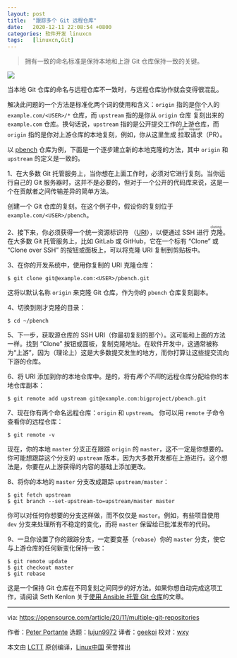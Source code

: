 ```yaml
---
layout: post
title:	"跟踪多个 Git 远程仓库"
date:	2020-12-11 22:08:54 +0800 
categories:	软件开发 linuxcn 
tags:	[linuxcn,Git]
---
```




> 
> 拥有一致的命名标准是保持本地和上游 Git 仓库保持一致的关键。
> 
> 
> 


![](/Asserts/Images//attachment/album/202012/11/220828tjt9qlpmg1opvibq.jpg)


当本地 Git 仓库的命名与远程仓库不一致时，与远程仓库协作就会变得很混乱。


解决此问题的一个方法是标准化两个词的使用和含义：`origin` 指的是你个人的 `example.com/<USER>/*` 仓库，而 `upstream` 指的是你从 `origin` 仓库<ruby> 复刻 <rt>  fork </rt></ruby>出来的 `example.com` 仓库。换句话说，`upstream` 指的是公开提交工作的上游仓库，而 `origin` 指的是你对上游仓库的本地复刻，例如，你从这里生成<ruby> 拉取请求 <rt>  pull request </rt></ruby>（PR）。


以 [pbench](https://github.com/distributed-system-analysis/pbench) 仓库为例，下面是一个逐步建立新的本地克隆的方法，其中 `origin` 和 `upstream` 的定义是一致的。


1、在大多数 Git 托管服务上，当你想在上面工作时，必须对它进行复刻。当你运行自己的 Git 服务器时，这并不是必要的，但对于一个公开的代码库来说，这是一个在贡献者之间传输差异的简单方法。


创建一个 Git 仓库的复刻。在这个例子中，假设你的复刻位于 `example.com/<USER>/pbench`。


2、接下来，你必须获得一个统一资源标识符 （[URI](https://en.wikipedia.org/wiki/Uniform_Resource_Identifier)），以便通过 SSH 进行<ruby> 克隆 <rt>  cloning </rt></ruby>。在大多数 Git 托管服务上，比如 GitLab 或 GitHub，它在一个标有 “Clone” 或 “Clone over SSH” 的按钮或面板上，可以将克隆 URI 复制到剪贴板中。


3、在你的开发系统中，使用你复制的 URI 克隆仓库：



```
$ git clone git@example.com:<USER>/pbench.git

```

这将以默认名称 `origin` 来克隆 Git 仓库，作为你的 `pbench` 仓库复刻副本。


4、切换到刚才克隆的目录：



```
$ cd ~/pbench

```

5、下一步，获取源仓库的 SSH URI（你最初复刻的那个）。这可能和上面的方法一样。找到 “Clone” 按钮或面板，复制克隆地址。在软件开发中，这通常被称为“上游”，因为（理论上）这是大多数提交发生的地方，而你打算让这些提交流向下游的仓库。


6、将 URI 添加到你的本地仓库中。是的，将有*两个不同*的远程仓库分配给你的本地仓库副本：



```
$ git remote add upstream git@example.com:bigproject/pbench.git

```

7、现在你有两个命名远程仓库：`origin` 和 `upstream`。 你可以用 `remote` 子命令查看你的远程仓库：



```
$ git remote -v

```

现在，你的本地 `master` 分支正在跟踪 `origin` 的 `master`，这不一定是你想要的。你可能想跟踪这个分支的 `upstream` 版本，因为大多数开发都在上游进行。这个想法是，你要在从上游获得的内容的基础上添加更改。


8、将你的本地的 `master` 分支改成跟踪 `upstream/master`：



```
$ git fetch upstream
$ git branch --set-upstream-to=upstream/master master

```

你可以对任何你想要的分支这样做，而不仅仅是 `master`。例如，有些项目使用 `dev` 分支来处理所有不稳定的变化，而将 `master` 保留给已批准发布的代码。


9、一旦你设置了你的跟踪分支，一定要变基（`rebase`）你的 `master` 分支，使它与上游仓库的任何新变化保持一致：



```
$ git remote update
$ git checkout master
$ git rebase

```

这是一个保持 Git 仓库在不同复刻之间同步的好方法。如果你想自动完成这项工作，请阅读 Seth Kenlon 关于[使用 Ansible 托管 Git 仓库](https://opensource.com/article/19/11/how-host-github-gitlab-ansible)的文章。




---


via: <https://opensource.com/article/20/11/multiple-git-repositories>


作者：[Peter Portante](https://opensource.com/users/portante) 选题：[lujun9972](https://github.com/lujun9972) 译者：[geekpi](https://github.com/geekpi) 校对：[wxy](https://github.com/wxy)


本文由 [LCTT](https://github.com/LCTT/TranslateProject) 原创编译，[Linux中国](https://linux.cn/) 荣誉推出
